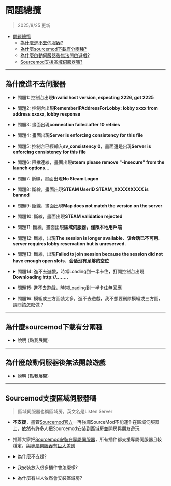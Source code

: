 # 問題總攬
> 2025/8/25 更新
- [問題總攬](#問題總攬)
    - [為什麼進不去伺服器?](#為什麼進不去伺服器)
    - [為什麼sourcemod下載有分兩種?](#為什麼sourcemod下載有分兩種)
    - [為什麼啟動伺服器後無法開啟遊戲?](#為什麼啟動伺服器後無法開啟遊戲)
    - [Sourcemod支援區域伺服器嗎?](#sourcemod支援區域伺服器嗎)

- - - -
## 為什麼進不去伺服器

* <details><summary>問題1: 控制台出現<b>Invalid host version, expecting 2226, got 2225</b></summary>

    ![image](image/1.jpg)

    * 原因: 遊戲與伺服器的版本不同
    * 解決方式: 確認遊戲與伺服器升級到最新版本
        * 遊戲: [驗證遊戲檔案的完整性](/Tutorial_教學區/Chinese_繁體中文/Game/README.md#驗證遊戲檔案的完整性)
        * 伺服器: [更新專屬伺服器](/Tutorial_教學區/Chinese_繁體中文/Server/安裝伺服器與插件/README.md#如何更新專屬伺服器)
</details>

* <details><summary>問題2: 控制台出現<b>RememberIPAddressForLobby: lobby xxxx from address xxxxx, lobby response</b></summary>

    ![image](image/2.jpg)

    * 原因: 官方的Bug，伺服器已被人占用匹配，但你發現伺服器內根本沒人
    * 解決方式:
        1. [安裝l4dtoolz](/Tutorial_教學區/Chinese_繁體中文/Server/安裝其他檔案教學/README.md#安裝l4dtoolz)
        2. 確保文件```cfg/server.cfg```(沒有文件請自己創立) 有寫上指令，並重啟伺服器
        3. 重啟伺服器，[自己開大廳匹配](/Tutorial_教學區/Chinese_繁體中文/Server/安裝伺服器與插件#如何從大廳匹配到專屬伺服器)
            * 若出現一樣的訊息不行，再請朋友開大廳匹配試試
</details>

* <details><summary>問題3: 畫面出現<b>connection failed after 10 retries</b></summary>

    ![image](image/3.jpg)

    * 原因: 找不到伺服器
    * 解決方式: 確認伺服器存在並且透過公網IP，不要虛擬IP，且必須保證外網能連線進這個公網IP
    * [如何進去我的伺服器](/Tutorial_教學區/Chinese_繁體中文/Server/安裝伺服器與插件/README.md#如何進去我的伺服器)
</details>

* <details><summary>問題4: 畫面出現<b>Server is enforcing consistency for this file</b></summary>

    ![image](image/4.jpg)

    * 原因: 模組衝突或三方圖太多，伺服器的檔案與你的檔案不一致
    * 解決方式:
        * 法一：你自己把模組或三方圖都刪除
        * 法二：
            * 區域房請房主在遊戲控制台打上```sv_consistency 0```
            * 專屬伺服器請到伺服器後台輸入```sv_consistency 0```
            * 如果是你自己創建大廳請打開遊戲控制台輸入```sv_consistency 0```
</details>

* <details><summary>問題5: 控制台已經輸入<b>sv_consistency 0</b>，畫面還是出現<b>Server is enforcing consistency for this file</b></summary>

    ![image](image/4.jpg)

    * 原因: 檔案衝突太多了，多到無法忽視，遊戲救不你了
    * 解決方式: 把模組或三方圖全都刪除，[驗證遊戲檔案的完整性](/Tutorial_教學區/Chinese_繁體中文/Game/README.md#驗證遊戲檔案的完整性)
</details>

* <details><summary>問題6: 阻擋連線，畫面出現<b>steam please remove "-insecure" from the launch options...</b></summary>

    ![image](image/6.jpg)

    * 原因: 啟動選項有輸入```-insecure```
    * 解決方式: 到[啟動選項](/Tutorial_教學區/Chinese_繁體中文/Game/README.md#設定啟動選項)把```-insecure```刪除
</details>

* <details><summary>問題7: 斷線，畫面出現<b>No Steam Logon</b></summary>

    ![image](image/7.jpg)

    * 原因: 玩家連線到伺服器之後，伺服器會傳送玩家給steam的伺服器驗證確認，你是不是正版玩家、盜版玩家、網軍、帳號異常、駭客等等。
        <br/>如果無法驗證或無法識別你的steam帳號，伺服器就會把你踢出去，就連[CSGO職業比賽途中](https://www.youtube.com/watch?v=YfIeQCEGglc)都會出現這問題，大部分都跟網路有關。
        1. 1%是玩家的網路與steam之間出了問題，99%是steam的伺服器出了問題
        2. Steam沒有登入或Steam被登出
        3. 你不是用正版
        4. 你或者伺服器網路改變了
        5. 網路與伺服器不相容 (常見的原因是國外玩家在大陸伺服器被網路長城剔除)
    * 解決方式: 
        1. 離開遊戲，網路重連並確保順暢，重新啟動Steam平台
        2. 安裝[新版的l4dtoolz](/Tutorial_教學區/Chinese_繁體中文/Server/安裝其他檔案教學/README.md#安裝l4dtoolz)，```cfg/server.cfg```寫上```sv_steam_bypass 1```，開啟本功能會削弱伺服器安全性, 且禁止家庭共享功能將失效, 有效降低No Steam logon問題
        3. 再不行就去跟Steam Valve抱怨
</details>

* <details><summary>問題8: 斷線，畫面出現<b>STEAM UserID STEAM_XXXXXXXXX is banned</b></summary>

    ![image](image/8.jpg)

    * 原因: 你被伺服器封鎖了列入黑名單
    * 解決方式: 認命吧，請去跟伺服器管理員溝通
</details>

* <details><summary>問題9: 斷線，畫面出現<b>Map does not match the version on the server</b></summary>

    ![image](image/9.jpg)

    * 原因: 地圖與伺服器的版本不同
    * 解決方式: 確認你所使用的地圖跟伺服器安裝的地圖，版本是一樣的，最好的方式是從同一個網站上下載
</details>

* <details><summary>問題10: 斷線，畫面出現<b>STEAM validation rejected</b></summary>

    ![image](image/10.jpg)

    * 原因一: 你的遊戲與專屬伺服器都在同一台電腦上同時運作，steam平台無法分辨
        * 解決方式: 
        * 法一: 使用不同台電腦安裝專屬伺服器，最好是裝在不同的區域網路
        * 法二: 
            先steam平台上執行Left 4 Dead 2 -> 伺服器的主目錄下刪除```steam_appid.txt```文件 -> 啟動專屬伺服器 -> 與朋友或路人開大廳匹配
        <br/>![image](https://github.com/user-attachments/assets/b90ab4da-ad31-45fa-8e97-ff4033d23bcf)
        <br/>-> 如果畫面依然出現<b>STEAM validation rejected</b> -> 重開遊戲 -> 直接加入伺服器房間

    * 原因二: steam帳號驗證失敗，steam沒有登入或網路被改變
        * 解決方式: 重啟steam平台登入

    * 原因三: 伺服器裡面已經有你的steam帳戶在裡面，通常發生於你遊戲崩潰或斷線，但伺服器的分身還在裡面（不動了）
        * 解決方式: 
        * 法一: 請管理員把伺服器內的分身踢出去
        * 法二: 重啟伺服器
        * 法三: 分身不動等待被伺服器自動踢出 (伺服器會每隔一段時間偵測玩家是否無回應網路數據，無回應會踢出伺服器)

    * 原因四: 你使用離線模式遊玩單人模式，但伺服器一直要求驗證你的線上steam帳戶
        * 解決方式: 遊戲控制台輸入```sv_lan 1```
</details>

* <details><summary>問題11: 斷線，畫面出現<b>區域伺服器，僅限本地用戶端</b></summary>

    ![image](image/11.jpg)

    * 原因: 伺服器限制只有相同網域的玩家才能進入
    * 解決方式: 
        1. 到伺服器後台檢查指令```sv_lan```是否為0
        2. 關閉伺服器，[執行專屬伺服器](/Tutorial_教學區/Chinese_繁體中文/Server/安裝伺服器與插件/README.md#如何執行專屬伺服器)的時候，網路務必選擇**網際網路**
        3. 檢查cfg文件不能修改```sv_lan```
        4. 如果伺服器有運行參數，請輸入```+sv_lan 0```
</details>

* <details><summary>問題12: 斷線，出現<b>The session is longer available</b>、<b>该会话已不可用</b>、<b>server requires lobby reservation but is unreserved.</b></summary>

    * 不同的顯示版本
    <br/>![image](image/12_1.jpg)
    <br/>![image](image/12_2.jpg)
    <br/>![image](image/12_3.jpg)

    * 原因: 客戶端連線時要求檢查伺服器的動態大廳cookie，但動態大廳cookie已被移除
    * 解決方式: 
        1. [安裝l4dtoolz](/Tutorial_教學區/Chinese_繁體中文/Server/安裝其他檔案教學/README.md#安裝l4dtoolz)
        2. 確保文件```cfg/server.cfg```(沒有文件請自己創立) 有寫上指令，並重啟伺服器
        3. 確保插件l4d_unreservelobby已安裝
</details>

* <details><summary>問題13: 斷線，出現<b>Failed to join session because the session did not have enough open slots</b>、<b>会话没有足够的空位</b></summary>

    ![image](image/13.jpg)

    * 原因: 伺服器滿人(對抗/清道夫: 8人已滿, 戰役/生存/寫實: 4人已滿)，第九位以上的玩家無法加入
    * 解決方式: 
        1. [安裝l4dtoolz](/Tutorial_教學區/Chinese_繁體中文/Server/安裝其他檔案教學/README.md#安裝l4dtoolz)
        2. 確保文件```cfg/server.cfg```(沒有文件請自己創立) 有寫上指令，並重啟伺服器
        3. 確保插件l4d_unreservelobby已安裝
        4. 確定伺服器最大玩家數量上限沒有滿
</details>

* <details><summary>問題14: 進不去遊戲，時常Loading到一半卡住，打開控制台出現<b>Downloading http://........</b></summary>

    ![image](image/14_1.jpg)

    * 原因: 伺服器有自製的檔案，而你沒有，所以伺服器強迫你下載伺服器準備的自製檔案
    * 解決方式: 
        * 法一: 選項→多人連線→自訂伺服器內容→無
        <br/>![image](image/14_2.jpg)
        * 法二: 等待他自己下載完畢
        * 法三: 去換伺服器遊玩吧
</details>

* <details><summary>問題15: 進不去遊戲，時常Loading到一半卡住無回應</summary>

    * 原因一: 模組或三方圖太多
    * 原因二: 遊戲檔案損毀
    * 解決方式: 把模組或三方圖全都刪除，[驗證遊戲檔案的完整性](/Tutorial_教學區/Chinese_繁體中文/Game/README.md#驗證遊戲檔案的完整性)
</details>

* <details><summary>問題16: 模組或三方圖裝太多，進不去遊戲，我不想要刪除模組或三方圖，請問該怎麼做？</summary>

    既然你不願意刪除模組或三方圖，那沒人可以幫你，可以自己去玩單機模式
</details>

- - - -
## 為什麼sourcemod下載有分兩種

* <details><summary>說明 (點我展開)</summary>

    [Sourcemod](https://www.sourcemod.net/downloads.php)與[Metamod](https://www.sourcemm.net/)官網上有Stable Builds和Dev Builds
    <br/>![image](image/15.jpg)
    <br/>![image](image/16.jpg)
    * Stable Builds 是穩定版本
        * 🟦建議安裝此版本
        * 是經過Sourcemod團隊測試之後無任何重大的bug才提供下載
        * 伺服器穩定且不易崩潰，穩定度高
        * 大部分的插件作者編寫源碼都是透過Stable Builds版本編譯
        * 建議運行最新的穩定版本，每六個月更新一次最新版本
        * 當有最新版本時，你不需要著急去更新

    * Dev Builds 是開發版本
        * 🟥不建議安裝此版本
        * 版本還在測試階段，Sourcemod團隊目前正在改良開發的新版本
        * 也許會有新功能可以用，但這是寫源碼的開發者才需要考慮的
        * 伺服器不穩定且容易出問題，想要把伺服器當白老鼠測試可以安裝
</details>

- - - -
## 為什麼啟動伺服器後無法開啟遊戲

* <details><summary>說明 (點我展開)</summary>

    我明明啟動的是Left 4 Dead 2 Dedicated Server，為什麼steam會顯示我是遊玩Left 4 Dead 2，而且還不能打開遊戲
    <br/>![image](image/17.jpg)

    * 原因: steam平台 與 Left 4 Dead 的問題，從遊戲發售至今沒有解決過，再問就是Valve吃大便
    * 解決方式: 
    * 法一: 使用不同台電腦安裝專屬伺服器
    * 法二: 專屬伺服器的主目錄刪除```steam_appid.txt```文件 -> 再啟動專屬伺服器
    <br/>![image](image/18.jpg)
</details>

- - - -
## Sourcemod支援區域伺服器嗎
> 區域伺服器也稱區域房，英文名是Listen Server
* **不支援**，盡管[Sourcemod官方](https://wiki.alliedmods.net/Installing_SourceMod_(simple))一再強調SourceMod不能運作在區域伺服器上，依然有許多人把Sourcemod安裝到區域房並開房與朋友遊玩
* 推薦大家把[Sourcemod安裝在專屬伺服器](/Tutorial_教學區/Chinese_繁體中文/Server/安裝伺服器與插件/README.md)，所有插件都支援專屬伺服器且較穩定，[與專屬伺服器有巨大差別](/Tutorial_教學區/Chinese_繁體中文/Server/安裝區域房與插件/README.md#與專屬伺服器有何差別)

* <details><summary>為什麼不支援?</summary>

    * 因為區域房你既是玩家也是伺服器，會導致很多插件在運行上有問題，特別是跟語音有關的插件無法在區域房運作
    * Liunx系統無法安裝Sourcemod在區域房
</details>

* <details><summary>我安裝放入很多插件會怎麼樣?</summary>

    * 區域房資源有限，裝多了插件會變得比較卡，畢竟遊戲只是讓你開房跟大家遊玩而非變成伺服器
    * 有些插件不支援區域房，即使硬裝也不會運作還反而拖累伺服器變得卡頓
    * 大部分插件作者不會理你也不會幫助你區域房安裝插件出現問題，除非安裝專屬伺服器
</details>

* <details><summary>為什麼有些人依然會安裝區域房?</summary>

    * 原因一：淺顯易懂的操作
        * 開區域房不需要太多專業知識與操作，也不需要設定網路等等
    * 原因二：單純跟朋友遊玩
        * 插件不需要太多，畢竟Sourcemod有簡單的換圖、踢人、處死功能，應付各種突發狀況足夠了
    * 原因三：自己測試插件
        * 有些插件作者專門開區域房測試自己寫的插件
    * 原因四：測試並研究遊戲
        * 有些玩家會自己開房測試遊戲各種玩法，借助Sourcemod能節省時間與精力
        1. 譬如生成Tank觀察他的攻擊方式，然後學會反擊
        2. 研究地圖路線並嘗試速通
        3. 學會當Hunter自我練習高撲
        4. 開發者製作nav或者製作地圖
</details>